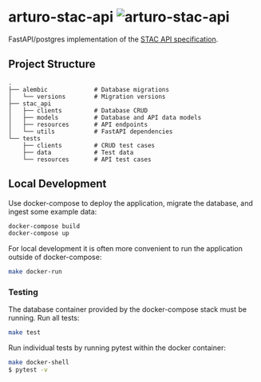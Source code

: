 # arturo-stac-api ![arturo-stac-api](https://github.com/arturo-ai/arturo-stac-api/workflows/arturo-stac-api/badge.svg)
FastAPI/postgres implementation of the [STAC API specification](https://github.com/radiantearth/stac-api-spec).

## Project Structure
```
.
├── alembic             # Database migrations
│   └── versions        # Migration versions
├── stac_api            
│   ├── clients         # Database CRUD
│   ├── models          # Database and API data models
│   ├── resources       # API endpoints
│   └── utils           # FastAPI dependencies
└── tests
    ├── clients         # CRUD test cases
    ├── data            # Test data
    └── resources       # API test cases
```

## Local Development
Use docker-compose to deploy the application, migrate the database, and ingest some example data:
```bash
docker-compose build
docker-compose up
```

For local development it is often more convenient to run the application outside of docker-compose:
```bash
make docker-run
```


### Testing
The database container provided by the docker-compose stack must be running.  Run all tests:
```bash
make test
```

Run individual tests by running pytest within the docker container:
```bash
make docker-shell
$ pytest -v
```